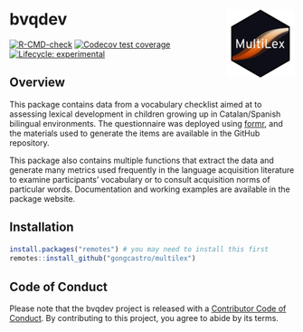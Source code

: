 # bvqdev <a href="https://gongcastro.github.io/bvqdev/"><img src="man/figures/logo.png" align="right" height="120" /></a>

<!-- badges: start -->
[![R-CMD-check](https://github.com/gongcastro/bvqdev/actions/workflows/R-CMD-check.yaml/badge.svg)](https://github.com/gongcastro/bvqdev/actions/workflows/R-CMD-check.yaml)
[![Codecov test coverage](https://codecov.io/gh/gongcastro/bvqdev/branch/main/graph/badge.svg)](https://app.codecov.io/gh/gongcastro/bvqdev?branch=main)
[![Lifecycle: experimental](https://img.shields.io/badge/lifecycle-experimental-orange.svg)](https://lifecycle.r-lib.org/articles/stages.html#experimental)
<!-- badges: end -->


## Overview

This package contains data from a vocabulary checklist aimed at to assessing lexical development in children growing up in Catalan/Spanish bilingual environments. The questionnaire was deployed using [formr](https://formr.org/), and the materials used to generate the items are available in the GitHub repository.

This package also contains multiple functions that extract the data and generate many metrics used frequently in the language acquisition literature to examine participants’ vocabulary or to consult acquisition norms of particular words. Documentation and working examples are available in the package website.


## Installation

```r
install.packages("remotes") # you may need to install this first
remotes::install_github("gongcastro/multilex")
```

## Code of Conduct

Please note that the bvqdev project is released with a [Contributor Code of Conduct](https://contributor-covenant.org/version/2/1/CODE_OF_CONDUCT.html). By contributing to this project, you agree to abide by its terms.
